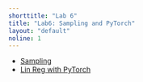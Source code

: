 ```yaml
---
shorttitle: "Lab 6"
title: "Lab6: Sampling and PyTorch"
layout: "default"
noline: 1
---
```


- [Sampling](../wiki/normalusingt.html)
- [Lin Reg with PyTorch](../wiki/linregpytorch.html)
